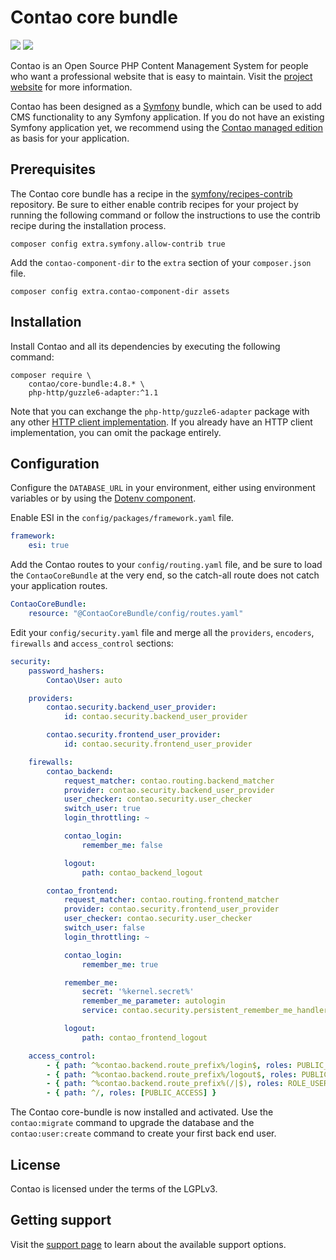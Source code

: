 # Contao core bundle

[![](https://img.shields.io/packagist/v/contao/core-bundle.svg?style=flat-square)](https://packagist.org/packages/contao/core-bundle)
[![](https://img.shields.io/packagist/dt/contao/core-bundle.svg?style=flat-square)](https://packagist.org/packages/contao/core-bundle)

Contao is an Open Source PHP Content Management System for people who want a professional website that is easy to
maintain. Visit the [project website][1] for more information.

Contao has been designed as a [Symfony][2] bundle, which can be used to add CMS functionality to any Symfony
application. If you do not have an existing Symfony application yet, we recommend using the [Contao managed edition][3]
as basis for your application.

## Prerequisites

The Contao core bundle has a recipe in the [symfony/recipes-contrib][6] repository. Be sure to either enable contrib
recipes for your project by running the following command or follow the instructions to use the contrib recipe during
the installation process.

```
composer config extra.symfony.allow-contrib true
```

Add the `contao-component-dir` to the `extra` section of your `composer.json` file.

```
composer config extra.contao-component-dir assets
```

## Installation

Install Contao and all its dependencies by executing the following command:

```
composer require \
    contao/core-bundle:4.8.* \
    php-http/guzzle6-adapter:^1.1
```

Note that you can exchange the `php-http/guzzle6-adapter` package with any other [HTTP client implementation][4]. If you
already have an HTTP client implementation, you can omit the package entirely.

## Configuration

Configure the `DATABASE_URL` in your environment, either using environment variables or by using the
[Dotenv component][7].

Enable ESI in the `config/packages/framework.yaml` file.

```yaml
framework:
    esi: true
```

Add the Contao routes to your `config/routing.yaml` file, and be sure to load the `ContaoCoreBundle` at the very end, so
the catch-all route does not catch your application routes.

```yml
ContaoCoreBundle:
    resource: "@ContaoCoreBundle/config/routes.yaml"
```

Edit your `config/security.yaml` file and merge all the `providers`, `encoders`, `firewalls` and `access_control`
sections:

```yml
security:
    password_hashers:
        Contao\User: auto

    providers:
        contao.security.backend_user_provider:
            id: contao.security.backend_user_provider

        contao.security.frontend_user_provider:
            id: contao.security.frontend_user_provider

    firewalls:
        contao_backend:
            request_matcher: contao.routing.backend_matcher
            provider: contao.security.backend_user_provider
            user_checker: contao.security.user_checker
            switch_user: true
            login_throttling: ~

            contao_login:
                remember_me: false

            logout:
                path: contao_backend_logout

        contao_frontend:
            request_matcher: contao.routing.frontend_matcher
            provider: contao.security.frontend_user_provider
            user_checker: contao.security.user_checker
            switch_user: false
            login_throttling: ~

            contao_login:
                remember_me: true

            remember_me:
                secret: '%kernel.secret%'
                remember_me_parameter: autologin
                service: contao.security.persistent_remember_me_handler

            logout:
                path: contao_frontend_logout

    access_control:
        - { path: ^%contao.backend.route_prefix%/login$, roles: PUBLIC_ACCESS }
        - { path: ^%contao.backend.route_prefix%/logout$, roles: PUBLIC_ACCESS }
        - { path: ^%contao.backend.route_prefix%(/|$), roles: ROLE_USER }
        - { path: ^/, roles: [PUBLIC_ACCESS] }
```

The Contao core-bundle is now installed and activated. Use the `contao:migrate` command to upgrade the database and the
`contao:user:create` command to create your first back end user.

## License

Contao is licensed under the terms of the LGPLv3.

## Getting support

Visit the [support page][5] to learn about the available support options.

[1]: https://contao.org
[2]: https://symfony.com
[3]: https://github.com/contao/managed-edition
[4]: https://packagist.org/providers/php-http/client-implementation
[5]: https://contao.org/en/support.html
[6]: https://github.com/symfony/recipes-contrib
[7]: http://symfony.com/doc/current/components/dotenv.html
